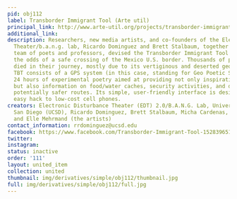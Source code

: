 ```yaml
---
pid: obj112
label: Transborder Immigrant Tool (Arte util)
principal_link: http://www.arte-util.org/projects/transborder-immigrant-tool/
additional_link: 
description: Researchers, new media artists, and co-founders of the Electronic Disturbance
  Theater/b.a.n.g. lab, Ricardo Dominguez and Brett Stalbaum, together with a wider
  team of poets and professors, devised the Transborder Immigrant Tool (TBT) to improve
  the odds of a safe crossing of the Mexico U.S. border. Thousands of people have
  died in their journey, mostly due to its vertiginous and deserted geography. The
  TBT consists of a GPS system (in this case, standing for Geo Poetic System) with
  24 hours of experimental poetry aimed at providing not only inspiration for survival,
  but also information on food/water caches, security activities, and directions to
  potentially safer routes. Its simple, user-friendly interface is designed as an
  easy hack to low-cost cell phones.
creators: Electronic Disturbance Theater (EDT) 2.0/B.A.N.G. Lab, University of California,
  San Diego (UCSD), Ricardo Dominguez, Brett Stalbaum, Micha Cardenas, Amy Sara Carroll,
  and Elle Mehrmand (the artists)
contact_information: rrdominguez@ucsd.edu
facebook: https://www.facebook.com/Transborder-Immigrant-Tool-152839651393417/
twitter: 
instagram: 
status: inactive
order: '111'
layout: united_item
collection: united
thumbnail: img/derivatives/simple/obj112/thumbnail.jpg
full: img/derivatives/simple/obj112/full.jpg
---
```

